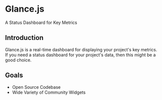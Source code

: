 Glance.js
=======================
A Status Dashboard for Key Metrics

Introduction
-----------------------
Glance.js is a real-time dashboard for displaying your project's key metrics.
If you need a status dashboard for your project's data, then this might be a good choice.

Goals
-----------------------
- Open Source Codebase
- Wide Variety of Community Widgets